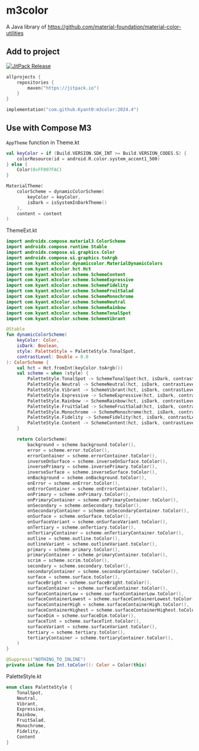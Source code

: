 # m3color

A Java library of https://github.com/material-foundation/material-color-utilities

## Add to project

[![JitPack Release](https://jitpack.io/v/Kyant0/m3color.svg)](https://jitpack.io/#Kyant0/m3color)

```kotlin
allprojects {
    repositories {
        maven("https://jitpack.io")
    }
}

implementation("com.github.Kyant0:m3color:2024.4")
```

## Use with Compose M3

```AppTheme``` function in Theme.kt
```kotlin
val keyColor = if (Build.VERSION.SDK_INT >= Build.VERSION_CODES.S) {
    colorResource(id = android.R.color.system_accent1_500)
} else {
    Color(0xFF007FAC)
}

MaterialTheme(
    colorScheme = dynamicColorScheme(
        keyColor = keyColor,
        isDark = isSystemInDarkTheme()
    ),
    content = content
)
```

ThemeExt.kt
```kotlin
import androidx.compose.material3.ColorScheme
import androidx.compose.runtime.Stable
import androidx.compose.ui.graphics.Color
import androidx.compose.ui.graphics.toArgb
import com.kyant.m3color.dynamiccolor.MaterialDynamicColors
import com.kyant.m3color.hct.Hct
import com.kyant.m3color.scheme.SchemeContent
import com.kyant.m3color.scheme.SchemeExpressive
import com.kyant.m3color.scheme.SchemeFidelity
import com.kyant.m3color.scheme.SchemeFruitSalad
import com.kyant.m3color.scheme.SchemeMonochrome
import com.kyant.m3color.scheme.SchemeNeutral
import com.kyant.m3color.scheme.SchemeRainbow
import com.kyant.m3color.scheme.SchemeTonalSpot
import com.kyant.m3color.scheme.SchemeVibrant

@Stable
fun dynamicColorScheme(
    keyColor: Color,
    isDark: Boolean,
    style: PaletteStyle = PaletteStyle.TonalSpot,
    contrastLevel: Double = 0.0
): ColorScheme {
    val hct = Hct.fromInt(keyColor.toArgb())
    val scheme = when (style) {
        PaletteStyle.TonalSpot -> SchemeTonalSpot(hct, isDark, contrastLevel)
        PaletteStyle.Neutral -> SchemeNeutral(hct, isDark, contrastLevel)
        PaletteStyle.Vibrant -> SchemeVibrant(hct, isDark, contrastLevel)
        PaletteStyle.Expressive -> SchemeExpressive(hct, isDark, contrastLevel)
        PaletteStyle.Rainbow -> SchemeRainbow(hct, isDark, contrastLevel)
        PaletteStyle.FruitSalad -> SchemeFruitSalad(hct, isDark, contrastLevel)
        PaletteStyle.Monochrome -> SchemeMonochrome(hct, isDark, contrastLevel)
        PaletteStyle.Fidelity -> SchemeFidelity(hct, isDark, contrastLevel)
        PaletteStyle.Content -> SchemeContent(hct, isDark, contrastLevel)
    }

    return ColorScheme(
        background = scheme.background.toColor(),
        error = scheme.error.toColor(),
        errorContainer = scheme.errorContainer.toColor(),
        inverseOnSurface = scheme.inverseOnSurface.toColor(),
        inversePrimary = scheme.inversePrimary.toColor(),
        inverseSurface = scheme.inverseSurface.toColor(),
        onBackground = scheme.onBackground.toColor(),
        onError = scheme.onError.toColor(),
        onErrorContainer = scheme.onErrorContainer.toColor(),
        onPrimary = scheme.onPrimary.toColor(),
        onPrimaryContainer = scheme.onPrimaryContainer.toColor(),
        onSecondary = scheme.onSecondary.toColor(),
        onSecondaryContainer = scheme.onSecondaryContainer.toColor(),
        onSurface = scheme.onSurface.toColor(),
        onSurfaceVariant = scheme.onSurfaceVariant.toColor(),
        onTertiary = scheme.onTertiary.toColor(),
        onTertiaryContainer = scheme.onTertiaryContainer.toColor(),
        outline = scheme.outline.toColor(),
        outlineVariant = scheme.outlineVariant.toColor(),
        primary = scheme.primary.toColor(),
        primaryContainer = scheme.primaryContainer.toColor(),
        scrim = scheme.scrim.toColor(),
        secondary = scheme.secondary.toColor(),
        secondaryContainer = scheme.secondaryContainer.toColor(),
        surface = scheme.surface.toColor(),
        surfaceBright = scheme.surfaceBright.toColor(),
        surfaceContainer = scheme.surfaceContainer.toColor(),
        surfaceContainerLow = scheme.surfaceContainerLow.toColor(),
        surfaceContainerLowest = scheme.surfaceContainerLowest.toColor(),
        surfaceContainerHigh = scheme.surfaceContainerHigh.toColor(),
        surfaceContainerHighest = scheme.surfaceContainerHighest.toColor(),
        surfaceDim = scheme.surfaceDim.toColor(),
        surfaceTint = scheme.surfaceTint.toColor(),
        surfaceVariant = scheme.surfaceVariant.toColor(),
        tertiary = scheme.tertiary.toColor(),
        tertiaryContainer = scheme.tertiaryContainer.toColor(),
    )
}

@Suppress("NOTHING_TO_INLINE")
private inline fun Int.toColor(): Color = Color(this)
```

PaletteStyle.kt
```kotlin
enum class PaletteStyle {
    TonalSpot,
    Neutral,
    Vibrant,
    Expressive,
    Rainbow,
    FruitSalad,
    Monochrome,
    Fidelity,
    Content
}
```
